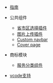 - [指南](zh-cn/guide)
- 公共组件

  - [省市区选择插件](zh-cn/citypicker.md)
  - [图片上传插件](zh-cn/uploader.md)
  - [Custom navbar](custom-navbar.md)
  - [Cover page](cover.md)

- 商标模块

  - [服务分类组件](/)
  
- [vcode支持](zh-cn/vscode-markdown)
